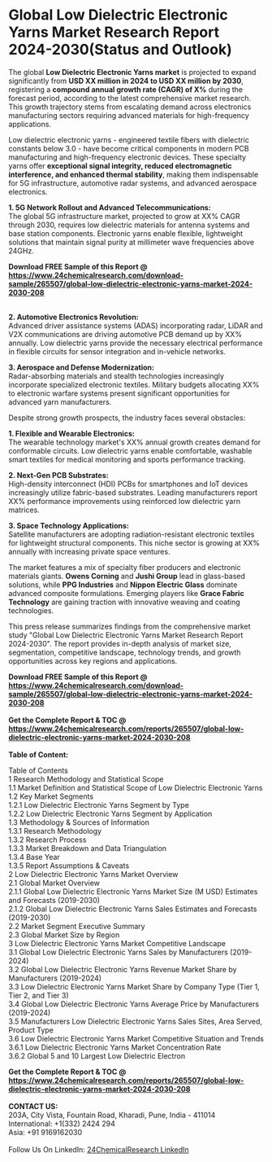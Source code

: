 <h1>Global Low Dielectric Electronic Yarns Market Research Report 2024-2030(Status and Outlook)</h1><p>The global <strong>Low Dielectric Electronic Yarns market</strong> is projected to expand significantly from <strong>USD XX million in 2024 to USD XX million by 2030</strong>, registering a <strong>compound annual growth rate (CAGR) of X%</strong> during the forecast period, according to the latest comprehensive market research. This growth trajectory stems from escalating demand across electronics manufacturing sectors requiring advanced materials for high-frequency applications.</p><p>Low dielectric electronic yarns - engineered textile fibers with dielectric constants below 3.0 - have become critical components in modern PCB manufacturing and high-frequency electronic devices. These specialty yarns offer <strong>exceptional signal integrity, reduced electromagnetic interference, and enhanced thermal stability</strong>, making them indispensable for 5G infrastructure, automotive radar systems, and advanced aerospace electronics.</p><p><strong>1. 5G Network Rollout and Advanced Telecommunications:</strong><br>
The global 5G infrastructure market, projected to grow at XX% CAGR through 2030, requires low dielectric materials for antenna systems and base station components. Electronic yarns enable flexible, lightweight solutions that maintain signal purity at millimeter wave frequencies above 24GHz.</p><div><b>Download FREE Sample of this Report @ 
            <a href="https://www.24chemicalresearch.com/download-sample/265507/global-low-dielectric-electronic-yarns-market-2024-2030-208">
            https://www.24chemicalresearch.com/download-sample/265507/global-low-dielectric-electronic-yarns-market-2024-2030-208</a></b></div><br><p><strong>2. Automotive Electronics Revolution:</strong><br>
Advanced driver assistance systems (ADAS) incorporating radar, LiDAR and V2X communications are driving automotive PCB demand up by XX% annually. Low dielectric yarns provide the necessary electrical performance in flexible circuits for sensor integration and in-vehicle networks.</p><p><strong>3. Aerospace and Defense Modernization:</strong><br>
Radar-absorbing materials and stealth technologies increasingly incorporate specialized electronic textiles. Military budgets allocating XX% to electronic warfare systems present significant opportunities for advanced yarn manufacturers.</p><p>Despite strong growth prospects, the industry faces several obstacles:</p><p><strong>1. Flexible and Wearable Electronics:</strong><br>
The wearable technology market's XX% annual growth creates demand for conformable circuits. Low dielectric yarns enable comfortable, washable smart textiles for medical monitoring and sports performance tracking.</p><p><strong>2. Next-Gen PCB Substrates:</strong><br>
High-density interconnect (HDI) PCBs for smartphones and IoT devices increasingly utilize fabric-based substrates. Leading manufacturers report XX% performance improvements using reinforced low dielectric yarn matrices.</p><p><strong>3. Space Technology Applications:</strong><br>
Satellite manufacturers are adopting radiation-resistant electronic textiles for lightweight structural components. This niche sector is growing at XX% annually with increasing private space ventures.</p><p>The market features a mix of specialty fiber producers and electronic materials giants. <strong>Owens Corning</strong> and <strong>Jushi Group</strong> lead in glass-based solutions, while <strong>PPG Industries</strong> and <strong>Nippon Electric Glass</strong> dominate advanced composite formulations. Emerging players like <strong>Grace Fabric Technology</strong> are gaining traction with innovative weaving and coating technologies.</p><p>This press release summarizes findings from the comprehensive market study "Global Low Dielectric Electronic Yarns Market Research Report 2024-2030". The report provides in-depth analysis of market size, segmentation, competitive landscape, technology trends, and growth opportunities across key regions and applications.</p><div><b>Download FREE Sample of this Report @ 
            <a href="https://www.24chemicalresearch.com/download-sample/265507/global-low-dielectric-electronic-yarns-market-2024-2030-208">
            https://www.24chemicalresearch.com/download-sample/265507/global-low-dielectric-electronic-yarns-market-2024-2030-208</a></b></div><br><div><b>Get the Complete Report & TOC @ 
            <a href="https://www.24chemicalresearch.com/reports/265507/global-low-dielectric-electronic-yarns-market-2024-2030-208">
            https://www.24chemicalresearch.com/reports/265507/global-low-dielectric-electronic-yarns-market-2024-2030-208</a></b></div><br>
            <b>Table of Content:</b><p>Table of Contents<br />
1 Research Methodology and Statistical Scope<br />
1.1 Market Definition and Statistical Scope of Low Dielectric Electronic Yarns<br />
1.2 Key Market Segments<br />
1.2.1 Low Dielectric Electronic Yarns Segment by Type<br />
1.2.2 Low Dielectric Electronic Yarns Segment by Application<br />
1.3 Methodology & Sources of Information<br />
1.3.1 Research Methodology<br />
1.3.2 Research Process<br />
1.3.3 Market Breakdown and Data Triangulation<br />
1.3.4 Base Year<br />
1.3.5 Report Assumptions & Caveats<br />
2 Low Dielectric Electronic Yarns Market Overview<br />
2.1 Global Market Overview<br />
2.1.1 Global Low Dielectric Electronic Yarns Market Size (M USD) Estimates and Forecasts (2019-2030)<br />
2.1.2 Global Low Dielectric Electronic Yarns Sales Estimates and Forecasts (2019-2030)<br />
2.2 Market Segment Executive Summary<br />
2.3 Global Market Size by Region<br />
3 Low Dielectric Electronic Yarns Market Competitive Landscape<br />
3.1 Global Low Dielectric Electronic Yarns Sales by Manufacturers (2019-2024)<br />
3.2 Global Low Dielectric Electronic Yarns Revenue Market Share by Manufacturers (2019-2024)<br />
3.3 Low Dielectric Electronic Yarns Market Share by Company Type (Tier 1, Tier 2, and Tier 3)<br />
3.4 Global Low Dielectric Electronic Yarns Average Price by Manufacturers (2019-2024)<br />
3.5 Manufacturers Low Dielectric Electronic Yarns Sales Sites, Area Served, Product Type<br />
3.6 Low Dielectric Electronic Yarns Market Competitive Situation and Trends<br />
3.6.1 Low Dielectric Electronic Yarns Market Concentration Rate<br />
3.6.2 Global 5 and 10 Largest Low Dielectric Electron</p><div><b>Get the Complete Report & TOC @ 
            <a href="https://www.24chemicalresearch.com/reports/265507/global-low-dielectric-electronic-yarns-market-2024-2030-208">
            https://www.24chemicalresearch.com/reports/265507/global-low-dielectric-electronic-yarns-market-2024-2030-208</a></b></div><br><b>CONTACT US:</b><br>
            203A, City Vista, Fountain Road, Kharadi, Pune, India - 411014<br>
            International: +1(332) 2424 294<br>
            Asia: +91 9169162030 <br><br>
            Follow Us On LinkedIn: <a href="https://www.linkedin.com/company/24chemicalresearch/">24ChemicalResearch LinkedIn</a>
